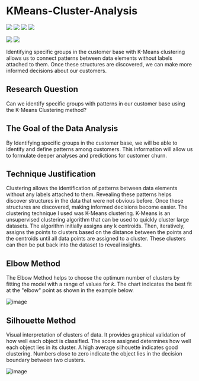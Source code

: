 # KMeans-Cluster-Analysis

[![](https://img.shields.io/badge/Python-blue?style=for-the-badge)](https://github.com/hamzamohdzubair/redant)
[![](https://img.shields.io/badge/ML-KMeans-blueviolet?style=for-the-badge)](https://hamzamohdzubair.github.io/redant/)
[![](https://img.shields.io/badge/Library-Scikitlearn-yellow?style=for-the-badge)](https://docs.rs/crate/redant/latest)
[![](https://img.shields.io/badge/Package-Yellowbrick-orange?style=for-the-badge)](https://crates.io/crates/redant)

![](https://img.shields.io/static/v1?label=&message=KElbowVisualizer&color=green)
![](https://img.shields.io/static/v1?label=&message=SilhoutteVisualizer&color=blue)


Identifying specific groups in the customer base with K-Means clustering allows us to connect patterns between data elements without labels attached to them. Once these structures are discovered, we can make more informed decisions about our customers.


## Research Question

Can we identify specific groups with patterns in our customer base using the K-Means Clustering method?

## The Goal of the Data Analysis

By Identifying specific groups in the customer base, we will be able to identify and define patterns among customers. This information will allow us to formulate deeper analyses and predictions for customer churn.

## Technique Justification

Clustering allows the identification of patterns between data elements without any labels attached to them. Revealing these patterns helps discover structures in the data that were not obvious before. Once these structures are discovered, making informed decisions become easier.
The clustering technique I used was K-Means clustering. K-Means is an unsupervised clustering algorithm that can be used to quickly cluster large datasets. The algorithm initially assigns any k centroids. Then, iteratively, assigns the points to clusters based on the distance between the points and the centroids until all data points are assigned to a cluster. These clusters can then be put back into the dataset to reveal insights.

## Elbow Method

The Elbow Method helps to choose the optimum number of clusters by fitting the model with a range of values for _k_. The chart indicates the best fit at the "elbow" point as shown in the example below.

![image](https://github.com/secil-carver/KMeans-Cluster-Analysis/assets/77639654/ad692daa-c437-4b75-acd3-01277c7023a8)

## Silhouette Method

Visual interpretation of clusters of data. It provides graphical validation of how well each object is classified. The score assigned determines how well each object lies in its cluster. A high average silhouette indicates good clustering. Numbers close to zero indicate the object lies in the decision boundary between two clusters.

![image](https://github.com/secil-carver/KMeans-Cluster-Analysis/assets/77639654/535e631e-8c98-4b50-93a7-03b15573a7f1)

